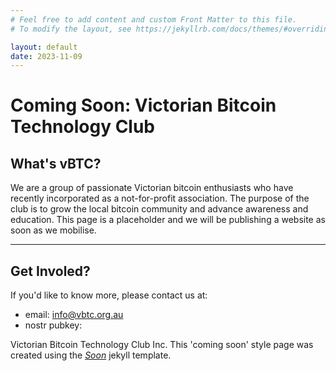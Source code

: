```yaml
---
# Feel free to add content and custom Front Matter to this file.
# To modify the layout, see https://jekyllrb.com/docs/themes/#overriding-theme-defaults

layout: default
date: 2023-11-09
---
```


# Coming Soon: Victorian Bitcoin Technology Club

## What's vBTC?

We are a group of passionate Victorian bitcoin enthusiasts who have recently incorporated as a not-for-profit association. The purpose of the club is to grow the local bitcoin community and advance awareness and education. This page is a placeholder and we will be publishing a website as soon as we mobilise.

***

## Get Involed?

If you'd like to know more, please contact us at:
- email: info@vbtc.org.au
- nostr pubkey: 

Victorian Bitcoin Technology Club Inc. 
This 'coming soon' style page was created using the [_Soon_](https://github.com/YJPL/soon/) jekyll template.

